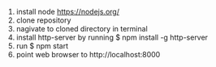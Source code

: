 1. install node https://nodejs.org/  
2. clone repository  
3. nagivate to cloned directory in terminal  
4. install http-server by running $ npm install -g http-server  
5. run $ npm start  
6. point web browser to http://localhost:8000
